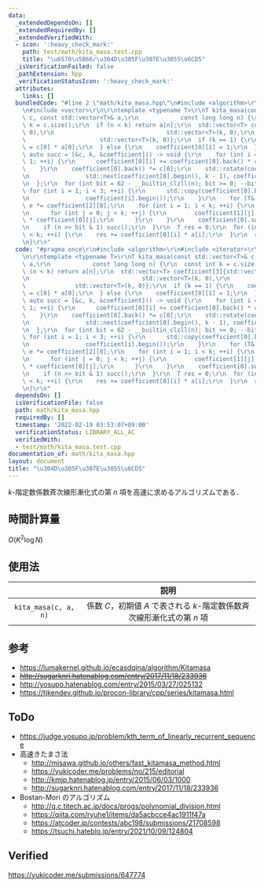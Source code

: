 ```yaml
---
data:
  _extendedDependsOn: []
  _extendedRequiredBy: []
  _extendedVerifiedWith:
  - icon: ':heavy_check_mark:'
    path: test/math/kita_masa.test.cpp
    title: "\u6570\u5B66/\u304D\u305F\u307E\u3055\u6CD5"
  _isVerificationFailed: false
  _pathExtension: hpp
  _verificationStatusIcon: ':heavy_check_mark:'
  attributes:
    links: []
  bundledCode: "#line 2 \"math/kita_masa.hpp\"\n#include <algorithm>\r\n#include <iterator>\r\
    \n#include <vector>\r\n\r\ntemplate <typename T>\r\nT kita_masa(const std::vector<T>&\
    \ c, const std::vector<T>& a,\r\n            const long long n) {\r\n  const int\
    \ k = c.size();\r\n  if (n < k) return a[n];\r\n  std::vector<T> coefficient[3]{std::vector<T>(k,\
    \ 0),\r\n                                std::vector<T>(k, 0),\r\n           \
    \                     std::vector<T>(k, 0)};\r\n  if (k == 1) {\r\n    coefficient[0][0]\
    \ = c[0] * a[0];\r\n  } else {\r\n    coefficient[0][1] = 1;\r\n  }\r\n  const\
    \ auto succ = [&c, k, &coefficient]() -> void {\r\n    for (int i = 0; i < k -\
    \ 1; ++i) {\r\n      coefficient[0][i] += coefficient[0].back() * c[i + 1];\r\n\
    \    }\r\n    coefficient[0].back() *= c[0];\r\n    std::rotate(coefficient[0].begin(),\r\
    \n                std::next(coefficient[0].begin(), k - 1), coefficient[0].end());\r\
    \n  };\r\n  for (int bit = 62 - __builtin_clzll(n); bit >= 0; --bit) {\r\n   \
    \ for (int i = 1; i < 3; ++i) {\r\n      std::copy(coefficient[0].begin(), coefficient[0].end(),\r\
    \n                coefficient[i].begin());\r\n    }\r\n    for (T& e : coefficient[1])\
    \ e *= coefficient[2][0];\r\n    for (int i = 1; i < k; ++i) {\r\n      succ();\r\
    \n      for (int j = 0; j < k; ++j) {\r\n        coefficient[1][j] += coefficient[2][i]\
    \ * coefficient[0][j];\r\n      }\r\n    }\r\n    coefficient[0].swap(coefficient[1]);\r\
    \n    if (n >> bit & 1) succ();\r\n  }\r\n  T res = 0;\r\n  for (int i = 0; i\
    \ < k; ++i) {\r\n    res += coefficient[0][i] * a[i];\r\n  }\r\n  return res;\r\
    \n}\r\n"
  code: "#pragma once\r\n#include <algorithm>\r\n#include <iterator>\r\n#include <vector>\r\
    \n\r\ntemplate <typename T>\r\nT kita_masa(const std::vector<T>& c, const std::vector<T>&\
    \ a,\r\n            const long long n) {\r\n  const int k = c.size();\r\n  if\
    \ (n < k) return a[n];\r\n  std::vector<T> coefficient[3]{std::vector<T>(k, 0),\r\
    \n                                std::vector<T>(k, 0),\r\n                  \
    \              std::vector<T>(k, 0)};\r\n  if (k == 1) {\r\n    coefficient[0][0]\
    \ = c[0] * a[0];\r\n  } else {\r\n    coefficient[0][1] = 1;\r\n  }\r\n  const\
    \ auto succ = [&c, k, &coefficient]() -> void {\r\n    for (int i = 0; i < k -\
    \ 1; ++i) {\r\n      coefficient[0][i] += coefficient[0].back() * c[i + 1];\r\n\
    \    }\r\n    coefficient[0].back() *= c[0];\r\n    std::rotate(coefficient[0].begin(),\r\
    \n                std::next(coefficient[0].begin(), k - 1), coefficient[0].end());\r\
    \n  };\r\n  for (int bit = 62 - __builtin_clzll(n); bit >= 0; --bit) {\r\n   \
    \ for (int i = 1; i < 3; ++i) {\r\n      std::copy(coefficient[0].begin(), coefficient[0].end(),\r\
    \n                coefficient[i].begin());\r\n    }\r\n    for (T& e : coefficient[1])\
    \ e *= coefficient[2][0];\r\n    for (int i = 1; i < k; ++i) {\r\n      succ();\r\
    \n      for (int j = 0; j < k; ++j) {\r\n        coefficient[1][j] += coefficient[2][i]\
    \ * coefficient[0][j];\r\n      }\r\n    }\r\n    coefficient[0].swap(coefficient[1]);\r\
    \n    if (n >> bit & 1) succ();\r\n  }\r\n  T res = 0;\r\n  for (int i = 0; i\
    \ < k; ++i) {\r\n    res += coefficient[0][i] * a[i];\r\n  }\r\n  return res;\r\
    \n}\r\n"
  dependsOn: []
  isVerificationFile: false
  path: math/kita_masa.hpp
  requiredBy: []
  timestamp: '2022-02-19 03:53:07+09:00'
  verificationStatus: LIBRARY_ALL_AC
  verifiedWith:
  - test/math/kita_masa.test.cpp
documentation_of: math/kita_masa.hpp
layout: document
title: "\u304D\u305F\u307E\u3055\u6CD5"
---
```


$k$-階定数係数斉次線形漸化式の第 $n$ 項を高速に求めるアルゴリズムである．


## 時間計算量

$O(K^2 \log{N})$


## 使用法

||説明|
|:--:|:--:|
|`kita_masa(c, a, n)`|係数 $C$，初期値 $A$ で表される $k$-階定数係数斉次線形漸化式の第 $n$ 項|


## 参考

- https://lumakernel.github.io/ecasdqina/algorithm/Kitamasa
- ~~http://sugarknri.hatenablog.com/entry/2017/11/18/233936~~
- http://yosupo.hatenablog.com/entry/2015/03/27/025132
- https://tjkendev.github.io/procon-library/cpp/series/kitamasa.html


## ToDo

- https://judge.yosupo.jp/problem/kth_term_of_linearly_recurrent_sequence
- 高速きたまさ法
  - http://misawa.github.io/others/fast_kitamasa_method.html
  - https://yukicoder.me/problems/no/215/editorial
  - http://kmjp.hatenablog.jp/entry/2015/06/03/1000
  - http://sugarknri.hatenablog.com/entry/2017/11/18/233936
- Bostan-Mori のアルゴリズム
  - http://q.c.titech.ac.jp/docs/progs/polynomial_division.html
  - https://qiita.com/ryuhe1/items/da5acbcce4ac1911f47a
  - https://atcoder.jp/contests/abc198/submissions/21708598
  - https://tsuchi.hateblo.jp/entry/2021/10/09/124804


## Verified

https://yukicoder.me/submissions/647774
